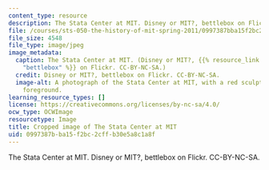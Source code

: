 ```yaml
---
content_type: resource
description: The Stata Center at MIT. Disney or MIT?, bettlebox on Flickr. CC-BY-NC-SA.
file: /courses/sts-050-the-history-of-mit-spring-2011/0997387bba15f2bc2cffb30e5a8c1a8f_sts-050s11-th.jpg
file_size: 4548
file_type: image/jpeg
image_metadata:
  caption: The Stata Center at MIT. (Disney or MIT?, {{% resource_link "f75b90ff-6b6c-42f5-aa1b-5cda4f2fa22d"
    "bettlebox" %}} on Flickr. CC-BY-NC-SA.)
  credit: Disney or MIT?, bettlebox on Flickr. CC-BY-NC-SA.
  image-alt: A photograph of the Stata Center at MIT, with a red sculpture in the
    foreground.
learning_resource_types: []
license: https://creativecommons.org/licenses/by-nc-sa/4.0/
ocw_type: OCWImage
resourcetype: Image
title: Cropped image of The Stata Center at MIT
uid: 0997387b-ba15-f2bc-2cff-b30e5a8c1a8f
---
```

The Stata Center at MIT. Disney or MIT?, bettlebox on Flickr. CC-BY-NC-SA.